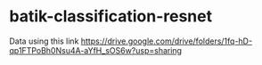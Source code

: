 # batik-classification-resnet
Data using this link https://drive.google.com/drive/folders/1fq-hD-qp1FTPoBh0Nsu4A-aYfH_sOS6w?usp=sharing
